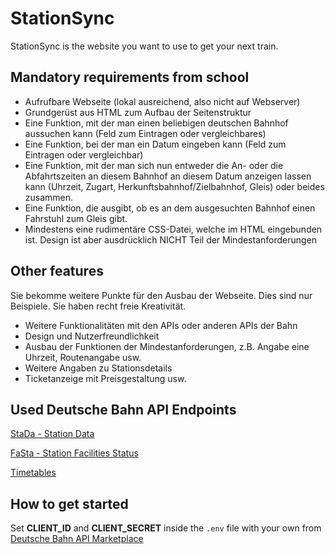 # StationSync

StationSync is the website you want to use to get your next train.

## Mandatory requirements from school

- Aufrufbare Webseite (lokal ausreichend, also nicht auf Webserver)
- Grundgerüst aus HTML zum Aufbau der Seitenstruktur
- Eine Funktion, mit der man einen beliebigen deutschen Bahnhof aussuchen kann (Feld zum
Eintragen oder vergleichbares)
- Eine Funktion, bei der man ein Datum eingeben kann (Feld zum Eintragen oder vergleichbar)
- Eine Funktion, mit der man sich nun entweder die An- oder die Abfahrtszeiten an diesem
Bahnhof an diesem Datum anzeigen lassen kann (Uhrzeit, Zugart,
Herkunftsbahnhof/Zielbahnhof, Gleis) oder beides zusammen.
- Eine Funktion, die ausgibt, ob es an dem ausgesuchten Bahnhof einen Fahrstuhl zum Gleis
gibt.
- Mindestens eine rudimentäre CSS-Datei, welche im HTML eingebunden ist. Design ist aber
ausdrücklich NICHT Teil der Mindestanforderungen

## Other features

Sie bekomme weitere Punkte für den Ausbau der Webseite. Dies sind nur Beispiele. Sie haben recht
freie Kreativität.
- Weitere Funktionalitäten mit den APIs oder anderen APIs der Bahn
- Design und Nutzerfreundlichkeit
- Ausbau der Funktionen der Mindestanforderungen, z.B. Angabe eine Uhrzeit, Routenangabe
usw.
- Weitere Angaben zu Stationsdetails
- Ticketanzeige mit Preisgestaltung usw.

## Used Deutsche Bahn API Endpoints

[StaDa - Station Data](https://developers.deutschebahn.com/db-api-marketplace/apis/product/stada)

[FaSta - Station Facilities Status](https://developers.deutschebahn.com/db-api-marketplace/apis/product/fasta)

[Timetables](https://developers.deutschebahn.com/db-api-marketplace/apis/product/timetables)

## How to get started

Set **CLIENT_ID** and **CLIENT_SECRET** inside the `.env` file with your own from [Deutsche Bahn API Marketplace](https://developers.deutschebahn.com/db-api-marketplace/apis/)